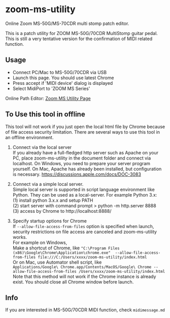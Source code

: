 # zoom-ms-utility
Online Zoom MS-50G/MS-70CDR multi stomp patch editor.

This is a patch utility for ZOOM MS-50G/70CDR MultiStomp guitar pedal.  
This is still a very tentative version for the confirmation of MIDI related function.

## Usage
* Connect PC/Mac to MS-50G/70CDR via USB
* Launch this page. You should use latest Chrome
* Press accept if 'MIDI device' dialog is displayed
* Select MidiPort to 'ZOOM MS Series'

Online Path Editor: [Zoom MS Utility Page](https://nilsof.github.io/zoom-ms-utility/)

## To Use this tool in offline

This tool will not work if you just open the local html file by Chrome because of file access security limitation. There are several ways to use this tool in an offline environment.

1. Connect via the local server  
  If you already have a full-fledged http server such as Apache on your PC, place zoom-ms-utility in the document folder and connect via localhost. On Windows, you need to prepare your server program yourself. On Mac, Apache has already been installed, but configuration is necessary.
    https://discussions.apple.com/docs/DOC-3083

2. Connect via a simple local server.  
  Simple local server is supported in script language environment like Python. They can be used as a local-server. For example Python 3.x:  
 (1) install python 3.x.x and setup PATH  
 (2) start server with command prompt > python -m http.server 8888  
 (3) access by Chrome to http://localhost:8888/  

3. Specify startup options for Chrome  
  If `--allow-file-access-from-files` option is specified when launch, security restrictions on file access are canceled and zoom-ms-utility works.  
  For example on Windows,  
  Make a shortcut of Chrome, like
  `"C:\Program Files (x86)\Google\Chrome\Application\chrome.exe"  --allow-file-access-from-files file:///C:/Users/xxxx/zoom-ms-utility/index.html`  
  Or on Mac, use Automator shell script, like  
  `Applications/Google\ Chrome.app/Contents/MacOS/Google\ Chrome --allow-file-access-from-files /Users/xxxx/zoom-ms-utility/index.html`  
  Note that this method will not work if the Chrome instance is already exist. You should close all Chrome window before launch.

## Info
If you are interested in MS-50G/70CDR MIDI function, check `midimessage.md`
